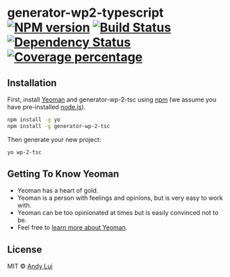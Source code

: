 # generator-wp2-typescript [![NPM version][npm-image]][npm-url] [![Build Status][travis-image]][travis-url] [![Dependency Status][daviddm-image]][daviddm-url] [![Coverage percentage][coveralls-image]][coveralls-url]
> 

## Installation

First, install [Yeoman](http://yeoman.io) and generator-wp-2-tsc using [npm](https://www.npmjs.com/) (we assume you have pre-installed [node.js](https://nodejs.org/)).

```bash
npm install -g yo
npm install -g generator-wp-2-tsc
```

Then generate your new project:

```bash
yo wp-2-tsc
```

## Getting To Know Yeoman

 * Yeoman has a heart of gold.
 * Yeoman is a person with feelings and opinions, but is very easy to work with.
 * Yeoman can be too opinionated at times but is easily convinced not to be.
 * Feel free to [learn more about Yeoman](http://yeoman.io/).

## License

MIT © [Andy Lui]()


[npm-image]: https://badge.fury.io/js/generator-wp-2-tsc.svg
[npm-url]: https://npmjs.org/package/generator-wp-2-tsc.svg
[travis-image]: https://travis-ci.org/awlui/generator-wp-2-tsc.svg?branch=master
[travis-url]: https://travis-ci.org/awlui/generator-wp-2-tsc.svg
[daviddm-image]: https://david-dm.org/awlui/generator-wp-2-tsc.svg?theme=shields.io
[daviddm-url]: https://david-dm.org/awlui/generator-wp-2-tsc.svg
[coveralls-image]: https://coveralls.io/repos/awlui/generator-wp-2-tsc.svgt/badge.svg
[coveralls-url]: https://coveralls.io/r/awlui/generator-wp-2-tsc.svg
